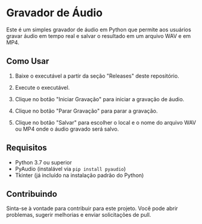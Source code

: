 # Gravador de Áudio

Este é um simples gravador de áudio em Python que permite aos usuários gravar áudio em tempo real e salvar o resultado em um arquivo WAV e em MP4.

## Como Usar

1. Baixe o executável a partir da seção "Releases" deste repositório.

2. Execute o executável.

3. Clique no botão "Iniciar Gravação" para iniciar a gravação de áudio.

4. Clique no botão "Parar Gravação" para parar a gravação.

5. Clique no botão "Salvar" para escolher o local e o nome do arquivo WAV ou MP4 onde o áudio gravado será salvo.

## Requisitos

- Python 3.7 ou superior
- PyAudio (instalável via `pip install pyaudio`)
- Tkinter (já incluído na instalação padrão do Python)


## Contribuindo

Sinta-se à vontade para contribuir para este projeto. Você pode abrir problemas, sugerir melhorias e enviar solicitações de pull.


